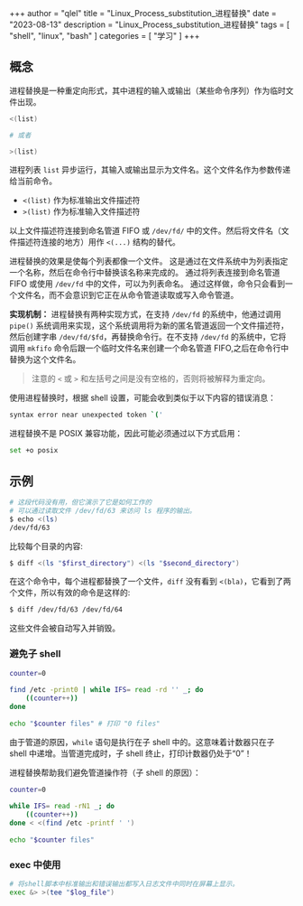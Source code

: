 +++
author = "qlel"
title = "Linux_Process_substitution_进程替换"
date = "2023-08-13"
description = "Linux_Process_substitution_进程替换"
tags = [
"shell", "linux", "bash"
]
categories = [
"学习"
]
+++

## 概念

进程替换是一种重定向形式，其中进程的输入或输出（某些命令序列）作为临时文件出现。

```bash
<(list)

# 或者

>(list)
```

进程列表 `list` 异步运行，其输入或输出显示为文件名。这个文件名作为参数传递给当前命令。

- `<(list)` 作为标准输出文件描述符
- `>(list)` 作为标准输入文件描述符

以上文件描述符连接到命名管道 FIFO 或 `/dev/fd/` 中的文件。然后将文件名（文件描述符连接的地方）用作 `<(...)` 结构的替代。

进程替换的效果是使每个列表都像一个文件。 这是通过在文件系统中为列表指定一个名称，然后在命令行中替换该名称来完成的。 通过将列表连接到命名管道 FIFO 或使用 `/dev/fd` 中的文件，可以为列表命名。 通过这样做，命令只会看到一个文件名，而不会意识到它正在从命令管道读取或写入命令管道。

**实现机制：**
进程替换有两种实现方式，在支持 `/dev/fd` 的系统中，他通过调用 `pipe()` 系统调用来实现，这个系统调用将为新的匿名管道返回一个文件描述符，然后创建字串 `/dev/fd/$fd`，再替换命令行。在不支持 `/dev/fd` 的系统中，它将调用 `mkfifo` 命令后跟一个临时文件名来创建一个命名管道 FIFO,之后在命令行中替换为这个文件名。

> 注意的 `<` 或 `>` 和左括号之间是没有空格的，否则将被解释为重定向。

使用进程替换时，根据 shell 设置，可能会收到类似于以下内容的错误消息：

```bash
syntax error near unexpected token `('
```

进程替换不是 POSIX 兼容功能，因此可能必须通过以下方式启用：

```bash
set +o posix
```

## 示例

```bash
# 这段代码没有用，但它演示了它是如何工作的
# 可以通过读取文件 /dev/fd/63 来访问 ls 程序的输出。
$ echo <(ls)
/dev/fd/63
```

比较每个目录的内容:

```bash
$ diff <(ls "$first_directory") <(ls "$second_directory")
```

在这个命令中，每个进程都替换了一个文件，`diff` 没有看到 `<(bla)`，它看到了两个文件，所以有效的命令是这样的:

```bash
$ diff /dev/fd/63 /dev/fd/64
```

这些文件会被自动写入并销毁。

### 避免子 shell

```bash
counter=0
 
find /etc -print0 | while IFS= read -rd '' _; do
    ((counter++))
done
 
echo "$counter files" # 打印 "0 files"
```

由于管道的原因，`while` 语句是执行在子 shell 中的。这意味着计数器只在子 shell 中递增。当管道完成时，子 shell 终止，打印计数器仍处于“0”！

进程替换帮助我们避免管道操作符（子 shell 的原因）：

```bash
counter=0
 
while IFS= read -rN1 _; do
    ((counter++))
done < <(find /etc -printf ' ')
 
echo "$counter files"
```

### exec 中使用

```bash
# 将shell脚本中标准输出和错误输出都写入日志文件中同时在屏幕上显示。
exec &> >(tee "$log_file")
```
